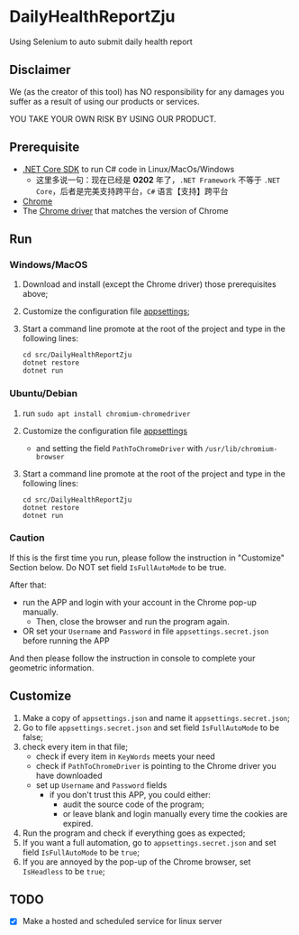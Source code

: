 # DailyHealthReportZju

Using Selenium to auto submit daily health report

## Disclaimer

We (as the creator of this tool) has NO responsibility for any damages you suffer as a result of using our products or services.

YOU TAKE YOUR OWN RISK BY USING OUR PRODUCT.

## Prerequisite

- [.NET Core SDK](https://dotnet.microsoft.com/download/dotnet-core/3.1) to run C# code in Linux/MacOs/Windows
    - 这里多说一句：现在已经是 **0202** 年了，`.NET Framework` 不等于 `.NET Core`，后者是完美支持跨平台，`C#` 语言【支持】跨平台
- [Chrome](https://www.google.com/intl/en-us/chrome/)
- The [Chrome driver](https://chromedriver.chromium.org/downloads) that matches the version of Chrome

## Run

### Windows/MacOS

1. Download and install (except the Chrome driver) those prerequisites above;
1. Customize the configuration file [appsettings](./src/DailyHealthReportZju/appsettings.json);
1. Start a command line promote at the root of the project and type in the following lines:

    ```shell
    cd src/DailyHealthReportZju
    dotnet restore
    dotnet run

    ```

### Ubuntu/Debian

1. run `sudo apt install chromium-chromedriver`
1. Customize the configuration file [appsettings](./src/DailyHealthReportZju/appsettings.json)
    - and setting the field `PathToChromeDriver` with `/usr/lib/chromium-browser`
1. Start a command line promote at the root of the project and type in the following lines:

    ```shell
    cd src/DailyHealthReportZju
    dotnet restore
    dotnet run

    ```

### Caution

If this is the first time you run, please follow the instruction in "Customize" Section below. Do NOT set field `IsFullAutoMode` to be true.

After that:

- run the APP and login with your account in the Chrome pop-up manually.
    - Then, close the browser and run the program again.
- OR set your `Username` and `Password` in file `appsettings.secret.json` before running the APP

And then please follow the instruction in console to complete your geometric information.

## Customize

1. Make a copy of `appsettings.json` and name it `appsettings.secret.json`;
1. Go to file `appsettings.secret.json` and set field `IsFullAutoMode` to be false;
1. check every item in that file;
    - check if every item in `KeyWords` meets your need
    - check if `PathToChromeDriver` is pointing to the Chrome driver you have downloaded
    - set up `Username` and `Password` fields
        - if you don't trust this APP, you could either:
            - audit the source code of the program;
            - or leave blank and login manually every time the cookies are expired.
1. Run the program and check if everything goes as expected;
1. If you want a full automation, go to `appsettings.secret.json` and set field `IsFullAutoMode` to be `true`;
1. If you are annoyed by the pop-up of the Chrome browser, set `IsHeadless` to be `true`;

## TODO

- [x] Make a hosted and scheduled service for linux server
<!-- - [ ] Multiple users -->
